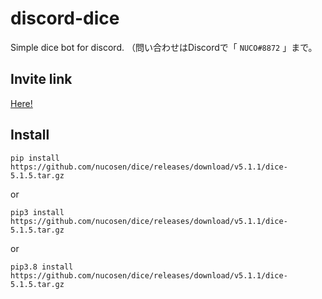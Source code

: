 # discord-dice

Simple dice bot for discord.
（問い合わせはDiscordで「 `NUCO#8872` 」まで。

## Invite link

[Here!](https://discord.com/api/oauth2/authorize?client_id=855433313061044224&permissions=8&scope=bot%20applications.commands)

## Install

`pip install https://github.com/nucosen/dice/releases/download/v5.1.1/dice-5.1.5.tar.gz`

or

`pip3 install https://github.com/nucosen/dice/releases/download/v5.1.1/dice-5.1.5.tar.gz`

or

`pip3.8 install https://github.com/nucosen/dice/releases/download/v5.1.1/dice-5.1.5.tar.gz`
